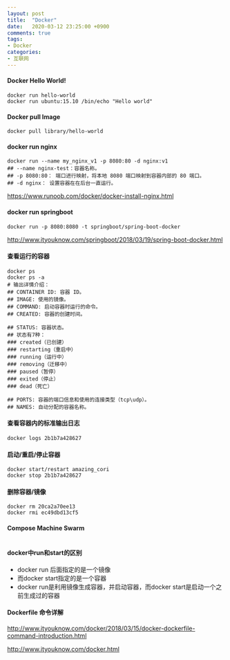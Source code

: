 ```yaml
---
layout: post
title:  "Docker"
date:   2020-03-12 23:25:00 +0900
comments: true
tags:
- Docker
categories:
- 互联网
---
```


#### Docker Hello World!
```shell
docker run hello-world
docker run ubuntu:15.10 /bin/echo "Hello world"
```
#### Docker pull Image
```shell 
docker pull library/hello-world
```
#### docker run nginx
```shell
docker run --name my_nginx_v1 -p 8080:80 -d nginx:v1
## --name nginx-test：容器名称。
## -p 8080:80： 端口进行映射，将本地 8080 端口映射到容器内部的 80 端口。
## -d nginx： 设置容器在在后台一直运行。
```
<https://www.runoob.com/docker/docker-install-nginx.html>

#### docker run springboot
```shell
docker run -p 8080:8080 -t springboot/spring-boot-docker
```
<http://www.ityouknow.com/springboot/2018/03/19/spring-boot-docker.html>
#### 查看运行的容器
```shell
docker ps
docker ps -a
# 输出详情介绍：
## CONTAINER ID: 容器 ID。
## IMAGE: 使用的镜像。
## COMMAND: 启动容器时运行的命令。
## CREATED: 容器的创建时间。

## STATUS: 容器状态。
## 状态有7种：
### created（已创建）
### restarting（重启中）
### running（运行中）
### removing（迁移中）
### paused（暂停）
### exited（停止）
### dead（死亡）

## PORTS: 容器的端口信息和使用的连接类型（tcp\udp）。
## NAMES: 自动分配的容器名称。
```
#### 查看容器内的标准输出日志
```shell
docker logs 2b1b7a428627
```
#### 启动/重启/停止容器
```shell
docker start/restart amazing_cori
docker stop 2b1b7a428627
```
#### 删除容器/镜像
```shell
docker rm 20ca2a70ee13
docker rmi ec49dbd13cf5
```
#### Compose Machine Swarm
```shell

```
#### docker中run和start的区别
- docker run 后面指定的是一个镜像
- 而docker start指定的是一个容器
- docker run是利用镜像生成容器，并启动容器，而docker start是启动一个之前生成过的容器

#### Dockerfile 命令详解
<http://www.ityouknow.com/docker/2018/03/15/docker-dockerfile-command-introduction.html>

<http://www.ityouknow.com/docker.html>

